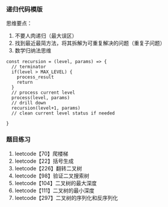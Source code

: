 ### 递归代码模版
思维要点：  
1. 不要人肉递归（最大误区）
2. 找到最近最简方法，将其拆解为可重复解决的问题（重复子问题）
3. 数学归纳法思维
```
const recursion = (level, params) => {
  // terminator
  if(level > MAX_LEVEL) {
    process_result
    return
  }
  // process current level
  process(level, params)
  // drill down
  recursion(level+1, params)
  // clean current level status if needed
  
}
```
### 题目练习
1. leetcode【70】爬楼梯
2. leetcode【22】括号生成
3. leetcode【226】翻转二叉树
4. leetcode【98】验证二叉搜索树
5. leetcode【104】二叉树的最大深度
6. leetcode【111】二叉树的最小深度
7. leetcode【297】二叉树的序列化和反序列化